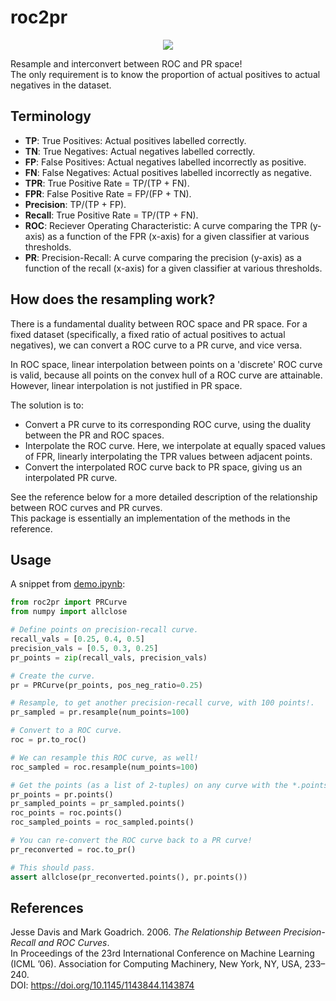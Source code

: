 # roc2pr

<p align="center">
  <img src="https://raw.githubusercontent.com/ameya98/roc2pr/master/images/roc2pr.svg">
</p>

Resample and interconvert between ROC and PR space!  
The only requirement is to know the proportion of actual positives to actual negatives in the dataset.

## Terminology

* **TP**: True Positives: Actual positives labelled correctly.
* **TN**: True Negatives: Actual negatives labelled correctly.
* **FP**: False Positives: Actual negatives labelled incorrectly as positive.
* **FN**: False Negatives: Actual positives labelled incorrectly as negative.
* **TPR**: True Positive Rate = TP/(TP + FN).
* **FPR**: False Positive Rate = FP/(FP + TN).
* **Precision**: TP/(TP + FP).
* **Recall**: True Positive Rate = TP/(TP + FN).
* **ROC**: Reciever Operating Characteristic: A curve comparing the TPR (y-axis) as a function of the FPR (x-axis) for a given classifier at various thresholds.
* **PR**: Precision-Recall: A curve comparing the precision (y-axis) as a function of the recall (x-axis) for a given classifier at various thresholds.

## How does the resampling work?

There is a fundamental duality between ROC space and PR space. For a fixed dataset (specifically, a fixed ratio of actual positives to actual negatives), we can convert a ROC curve to a PR curve, and vice versa.

In ROC space, linear interpolation between points on a 'discrete' ROC curve is valid, because all points on the convex hull of a ROC curve are attainable. However, linear interpolation is not justified in PR space.

The solution is to:
* Convert a PR curve to its corresponding ROC curve, using the duality between the PR and ROC spaces.
* Interpolate the ROC curve. Here, we interpolate at equally spaced values of FPR, linearly interpolating the TPR values between adjacent points.
* Convert the interpolated ROC curve back to PR space, giving us an interpolated PR curve.

See the reference below for a more detailed description of the relationship between ROC curves and PR curves.  
This package is essentially an implementation of the methods in the reference.

## Usage

A snippet from [demo.ipynb](https://nbviewer.jupyter.org/github/ameya98/roc2pr/blob/master/demo.ipynb):

```python
from roc2pr import PRCurve
from numpy import allclose

# Define points on precision-recall curve.
recall_vals = [0.25, 0.4, 0.5]
precision_vals = [0.5, 0.3, 0.25]
pr_points = zip(recall_vals, precision_vals)

# Create the curve.
pr = PRCurve(pr_points, pos_neg_ratio=0.25)

# Resample, to get another precision-recall curve, with 100 points!.
pr_sampled = pr.resample(num_points=100)

# Convert to a ROC curve.
roc = pr.to_roc()

# We can resample this ROC curve, as well!
roc_sampled = roc.resample(num_points=100)

# Get the points (as a list of 2-tuples) on any curve with the *.points()* method.
pr_points = pr.points()
pr_sampled_points = pr_sampled.points()
roc_points = roc.points()
roc_sampled_points = roc_sampled.points()

# You can re-convert the ROC curve back to a PR curve!
pr_reconverted = roc.to_pr()

# This should pass.
assert allclose(pr_reconverted.points(), pr.points())
```

## References

Jesse Davis and Mark Goadrich. 2006. *The Relationship Between Precision-Recall and ROC Curves*.  
In Proceedings of the 23rd International Conference on Machine Learning (ICML ’06). Association for Computing Machinery, New York, NY, USA, 233–240.  
DOI: https://doi.org/10.1145/1143844.1143874
